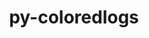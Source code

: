 ---
title: "py-coloredlogs"
layout: cache
categories: [package, develop]
meta: {"compilers": ["none"], "num_specs": 7, "num_specs_by_stack": {"hep": 7, "radiuss": 2, "root": 7}, "oss": ["ubuntu24.04"], "platforms": ["linux"], "stacks": ["hep", "radiuss", "root"], "targets": ["x86_64_v3"], "versions": ["15.0.1"]}
spec_details: [{"compiler": "none", "hash": "2dsw3oijhaby66kkemcwldyv67oveou3", "os": "ubuntu24.04", "platform": "linux", "size": "-", "stacks": ["hep", "root"], "target": "x86_64_v3", "variants": ["build_system=python_pip"], "versions": ["15.0.1"]}, {"compiler": "none", "hash": "3kbovyn4py7gtooocu3cdu37tec2hftl", "os": "ubuntu24.04", "platform": "linux", "size": "-", "stacks": ["hep", "radiuss", "root"], "target": "x86_64_v3", "variants": ["build_system=python_pip"], "versions": ["15.0.1"]}, {"compiler": "none", "hash": "cn4hqnqpzwnz6bn2elqzv336i3iiqnko", "os": "ubuntu24.04", "platform": "linux", "size": "-", "stacks": ["hep", "root"], "target": "x86_64_v3", "variants": ["build_system=python_pip"], "versions": ["15.0.1"]}, {"compiler": "none", "hash": "f4dn523efyjy3s6cadw6nxbmbzuqupk3", "os": "ubuntu24.04", "platform": "linux", "size": "-", "stacks": ["hep", "root"], "target": "x86_64_v3", "variants": ["build_system=python_pip"], "versions": ["15.0.1"]}, {"compiler": "none", "hash": "ierzy2gmvwgqjibeuspljd4n2wqghd4d", "os": "ubuntu24.04", "platform": "linux", "size": "-", "stacks": ["hep", "root"], "target": "x86_64_v3", "variants": ["build_system=python_pip"], "versions": ["15.0.1"]}, {"compiler": "none", "hash": "pivn6gva7ztsaewjrootuwkm7l6b35sk", "os": "ubuntu24.04", "platform": "linux", "size": "-", "stacks": ["hep", "root"], "target": "x86_64_v3", "variants": ["build_system=python_pip"], "versions": ["15.0.1"]}, {"compiler": "none", "hash": "yiismvzyiapfruoibispttgboi33elji", "os": "ubuntu24.04", "platform": "linux", "size": "-", "stacks": ["hep", "radiuss", "root"], "target": "x86_64_v3", "variants": ["build_system=python_pip"], "versions": ["15.0.1"]}]
---